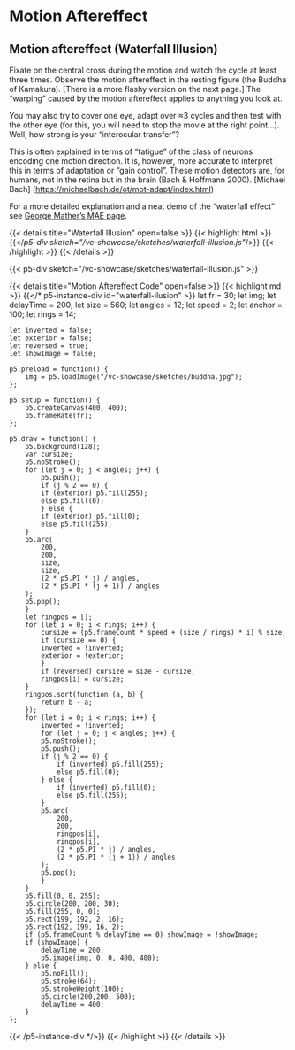 # Motion Aftereffect

## Motion aftereffect (Waterfall Illusion)

Fixate on the central cross during the motion and watch the cycle at least three times. Observe the motion aftereffect in the resting figure (the Buddha of Kamakura). [There is a more flashy version on the next page.] The “warping” caused by the motion aftereffect applies to anything you look at.

You may also try to cover one eye, adapt over ≈3 cycles and then test with the other eye (for this, you will need to stop the movie at the right point…). Well, how strong is your “interocular transfer”?

This is often explained in terms of “fatigue” of the class of neurons encoding one motion direction. It is, however, more accurate to interpret this in terms of adaptation or “gain control”. These motion detectors are, for humans, not in the retina but in the brain (Bach & Hoffmann 2000). [Michael Bach] (https://michaelbach.de/ot/mot-adapt/index.html)

For a more detailed explanation and a neat demo of the “waterfall effect” see [George Mather’s MAE page](http://www.georgemather.com/MotionDemos/MAEMP4.html).


{{< details title="Waterfall Illusion" open=false >}}
{{< highlight html >}}
{{</*p5-div sketch="/vc-showcase/sketches/waterfall-illusion.js"*/>}}
{{< /highlight >}}
{{< /details >}}

{{< p5-div sketch="/vc-showcase/sketches/waterfall-illusion.js" >}}

{{< details title="Motion Aftereffect Code" open=false >}}
{{< highlight md >}}
{{</* p5-instance-div id="waterfall-ilusion" >}}
  let fr = 30;
    let img;
    let delayTime = 200;
    let size = 560;
    let angles = 12;
    let speed = 2;
    let anchor = 100;
    let rings = 14;

    let inverted = false;
    let exterior = false;
    let reversed = true;
    let showImage = false;

    p5.preload = function() {
        img = p5.loadImage("/vc-showcase/sketches/buddha.jpg");
    };

    p5.setup = function() {
        p5.createCanvas(400, 400);
        p5.frameRate(fr);
    };

    p5.draw = function() {
        p5.background(128);
        var cursize;
        p5.noStroke();
        for (let j = 0; j < angles; j++) {
            p5.push();
            if (j % 2 == 0) {
            if (exterior) p5.fill(255);
            else p5.fill(0);
            } else {
            if (exterior) p5.fill(0);
            else p5.fill(255);
        }
        p5.arc(
            200,
            200,
            size,
            size,
            (2 * p5.PI * j) / angles,
            (2 * p5.PI * (j + 1)) / angles
        );
        p5.pop();
        }
        let ringpos = [];
        for (let i = 0; i < rings; i++) {
            cursize = (p5.frameCount * speed + (size / rings) * i) % size;
            if (cursize == 0) {
            inverted = !inverted;
            exterior = !exterior;
            }
            if (reversed) cursize = size - cursize;
            ringpos[i] = cursize;
        }
        ringpos.sort(function (a, b) {
            return b - a;
        });
        for (let i = 0; i < rings; i++) {
            inverted = !inverted;
            for (let j = 0; j < angles; j++) {
            p5.noStroke();
            p5.push();
            if (j % 2 == 0) {
                if (inverted) p5.fill(255);
                else p5.fill(0);
            } else {
                if (inverted) p5.fill(0);
                else p5.fill(255);
            }
            p5.arc(
                200,
                200,
                ringpos[i],
                ringpos[i],
                (2 * p5.PI * j) / angles,
                (2 * p5.PI * (j + 1)) / angles
            );
            p5.pop();
            }
        }
        p5.fill(0, 0, 255);
        p5.circle(200, 200, 30);
        p5.fill(255, 0, 0);
        p5.rect(199, 192, 2, 16);
        p5.rect(192, 199, 16, 2);
        if (p5.frameCount % delayTime == 0) showImage = !showImage;
        if (showImage) {
            delayTime = 200;
            p5.image(img, 0, 0, 400, 400);
        } else {
            p5.noFill();
            p5.stroke(64);
            p5.strokeWeight(100);
            p5.circle(200,200, 500);
            delayTime = 400;
        }
    };
{{< /p5-instance-div */>}}
{{< /highlight >}}
{{< /details >}}
